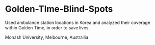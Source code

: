 # Golden-TIme-Blind-Spots
Used ambulance station locations in Korea and analyzed their coverage within Golden Time, in order to save lives.

Monash University, Melbourne, Austrailia
